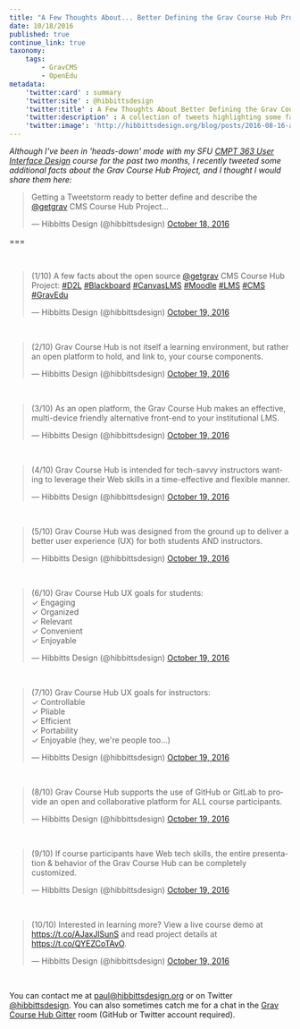 ```yaml
---
title: "A Few Thoughts About... Better Defining the Grav Course Hub Project"
date: 10/18/2016
published: true
continue_link: true
taxonomy:
    tags:
        - GravCMS
        - OpenEdu
metadata:
    'twitter:card' : summary
    'twitter:site' : @hibbittsdesign
    'twitter:title' : A Few Thoughts About Better Defining the Grav Course Hub Project
    'twitter:description' : A collection of tweets highlighting some facts about the Grav Course Hub Project.
    'twitter:image': 'http://hibbittsdesign.org/blog/posts/2016-08-16-a-few-thoughts-about-redesigning-cmpt-363-in-the-open-once-again/screenshot-2.jpg'
---
```


_Although I've been in 'heads-down' mode with my SFU [CMPT 363 User Interface Design](http://paulhibbitts.net/cmpt-363-163/) course for the past two months, I recently tweeted some additional facts about the Grav Course Hub Project, and I thought I would share them here:_

<blockquote class="twitter-tweet" data-lang="en"><p lang="en" dir="ltr">Getting a Tweetstorm ready to better define and describe the <a href="https://twitter.com/getgrav">@getgrav</a> CMS Course Hub Project...</p>&mdash; Hibbitts Design (@hibbittsdesign) <a href="https://twitter.com/hibbittsdesign/status/788421586235691008">October 18, 2016</a></blockquote>
<script async src="//platform.twitter.com/widgets.js" charset="utf-8"></script>

===

<br>
<blockquote class="twitter-tweet" data-lang="en"><p lang="en" dir="ltr">(1/10) A few facts about the open source <a href="https://twitter.com/getgrav">@getgrav</a> CMS Course Hub Project: <a href="https://twitter.com/hashtag/D2L?src=hash">#D2L</a> <a href="https://twitter.com/hashtag/Blackboard?src=hash">#Blackboard</a> <a href="https://twitter.com/hashtag/CanvasLMS?src=hash">#CanvasLMS</a> <a href="https://twitter.com/hashtag/Moodle?src=hash">#Moodle</a> <a href="https://twitter.com/hashtag/LMS?src=hash">#LMS</a> <a href="https://twitter.com/hashtag/CMS?src=hash">#CMS</a> <a href="https://twitter.com/hashtag/GravEdu?src=hash">#GravEdu</a></p>&mdash; Hibbitts Design (@hibbittsdesign) <a href="https://twitter.com/hibbittsdesign/status/788869507594891264">October 19, 2016</a></blockquote>
<script async src="//platform.twitter.com/widgets.js" charset="utf-8"></script>
<br>
<blockquote class="twitter-tweet" data-conversation="none" data-lang="en"><p lang="en" dir="ltr">(2/10) Grav Course Hub is not itself a learning environment, but rather an open platform to hold, and link to, your course components.</p>&mdash; Hibbitts Design (@hibbittsdesign) <a href="https://twitter.com/hibbittsdesign/status/788869606005837824">October 19, 2016</a></blockquote>
<script async src="//platform.twitter.com/widgets.js" charset="utf-8"></script>
<br>
<blockquote class="twitter-tweet" data-conversation="none" data-lang="en"><p lang="en" dir="ltr">(3/10) As an open platform, the Grav Course Hub makes an effective, multi-device friendly alternative front-end to your institutional LMS.</p>&mdash; Hibbitts Design (@hibbittsdesign) <a href="https://twitter.com/hibbittsdesign/status/788869646669623296">October 19, 2016</a></blockquote>
<script async src="//platform.twitter.com/widgets.js" charset="utf-8"></script>
<br>
<blockquote class="twitter-tweet" data-conversation="none" data-lang="en"><p lang="en" dir="ltr">(4/10) Grav Course Hub is intended for tech-savvy instructors wanting to leverage their Web skills in a time-effective and flexible manner.</p>&mdash; Hibbitts Design (@hibbittsdesign) <a href="https://twitter.com/hibbittsdesign/status/788869689950613505">October 19, 2016</a></blockquote>
<script async src="//platform.twitter.com/widgets.js" charset="utf-8"></script>
<br>
<blockquote class="twitter-tweet" data-conversation="none" data-lang="en"><p lang="en" dir="ltr">(5/10) Grav Course Hub was designed from the ground up to deliver a better user experience (UX) for both students AND instructors.</p>&mdash; Hibbitts Design (@hibbittsdesign) <a href="https://twitter.com/hibbittsdesign/status/788869728131358722">October 19, 2016</a></blockquote>
<script async src="//platform.twitter.com/widgets.js" charset="utf-8"></script>
<br>
<blockquote class="twitter-tweet" data-conversation="none" data-lang="en"><p lang="en" dir="ltr">(6/10) Grav Course Hub UX goals for students:<br>✓ Engaging<br>✓ Organized<br>✓ Relevant<br>✓ Convenient<br>✓ Enjoyable</p>&mdash; Hibbitts Design (@hibbittsdesign) <a href="https://twitter.com/hibbittsdesign/status/788869762923110400">October 19, 2016</a></blockquote>
<script async src="//platform.twitter.com/widgets.js" charset="utf-8"></script>
<br>
<blockquote class="twitter-tweet" data-conversation="none" data-lang="en"><p lang="en" dir="ltr">(7/10) Grav Course Hub UX goals for instructors:<br>✓ Controllable<br>✓ Pliable<br>✓ Efficient<br>✓ Portability<br>✓ Enjoyable (hey, we&#39;re people too...)</p>&mdash; Hibbitts Design (@hibbittsdesign) <a href="https://twitter.com/hibbittsdesign/status/788869795772895232">October 19, 2016</a></blockquote>
<script async src="//platform.twitter.com/widgets.js" charset="utf-8"></script>
<br>
<blockquote class="twitter-tweet" data-conversation="none" data-lang="en"><p lang="en" dir="ltr">(8/10) Grav Course Hub supports the use of GitHub or GitLab to provide an open and collaborative platform for ALL course participants.</p>&mdash; Hibbitts Design (@hibbittsdesign) <a href="https://twitter.com/hibbittsdesign/status/788869873824784384">October 19, 2016</a></blockquote>
<script async src="//platform.twitter.com/widgets.js" charset="utf-8"></script>
<br>
<blockquote class="twitter-tweet" data-conversation="none" data-lang="en"><p lang="en" dir="ltr">(9/10) If course participants have Web tech skills, the entire presentation &amp; behavior of the Grav Course Hub can be completely customized.</p>&mdash; Hibbitts Design (@hibbittsdesign) <a href="https://twitter.com/hibbittsdesign/status/788869929185402880">October 19, 2016</a></blockquote>
<script async src="//platform.twitter.com/widgets.js" charset="utf-8"></script>
<br>
<blockquote class="twitter-tweet" data-conversation="none" data-lang="en"><p lang="en" dir="ltr">(10/10) Interested in learning more? View a live course demo at <a href="https://t.co/AJaxJlSunS">https://t.co/AJaxJlSunS</a> and read project details at <a href="https://t.co/QYEZCoTAvO">https://t.co/QYEZCoTAvO</a>.</p>&mdash; Hibbitts Design (@hibbittsdesign) <a href="https://twitter.com/hibbittsdesign/status/788869966502121472">October 19, 2016</a></blockquote>
<script async src="//platform.twitter.com/widgets.js" charset="utf-8"></script>
<br>

You can contact me at <paul@hibbittsdesign.org> or on Twitter [@hibbittsdesign](https://twitter.com/hibbittsdesign). You can also sometimes catch me for a chat in the [Grav Course Hub Gitter](https://gitter.im/hibbitts-design/grav-skeleton-course-hub) room (GitHub or Twitter account required).
